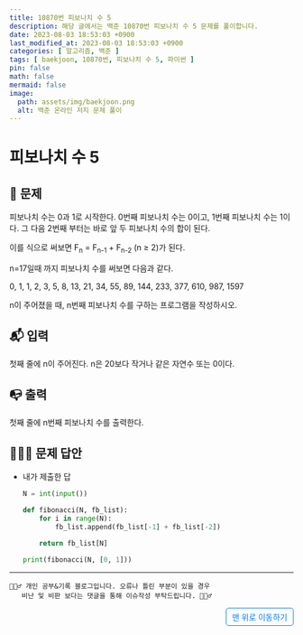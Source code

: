 ```yaml
---
title: 10870번 피보나치 수 5
description: 해당 글에서는 백준 10870번 피보나치 수 5 문제를 풀이합니다.
date: 2023-08-03 18:53:03 +0900
last_modified_at: 2023-08-03 18:53:03 +0900
categories: [ 알고리즘, 백준 ]
tags: [ baekjoon, 10870번, 피보나치 수 5, 파이썬 ]
pin: false
math: false
mermaid: false
image:
  path: assets/img/baekjoon.png
  alt: 백준 온라인 저지 문제 풀이
---
```

    
# 피보나치 수 5
## 📃 문제
<p>피보나치 수는 0과 1로 시작한다. 0번째 피보나치 수는 0이고, 1번째 피보나치 수는 1이다. 그 다음 2번째 부터는 바로 앞 두 피보나치 수의 합이 된다.</p>
<p>이를 식으로 써보면 F<sub>n</sub> = F<sub>n-1</sub> + F<sub>n-2</sub> (n ≥ 2)가 된다.</p>
<p>n=17일때 까지 피보나치 수를 써보면 다음과 같다.</p>
<p>0, 1, 1, 2, 3, 5, 8, 13, 21, 34, 55, 89, 144, 233, 377, 610, 987, 1597</p>
<p>n이 주어졌을 때, n번째 피보나치 수를 구하는 프로그램을 작성하시오.</p>

## 📬 입력
첫째 줄에 n이 주어진다. n은 20보다 작거나 같은 자연수 또는 0이다.

## 📭 출력
첫째 줄에 n번째 피보나치 수를 출력한다.


## 🙆🏻‍♂️ 문제 답안

- 내가 제출한 답
    ```python
    N = int(input())

    def fibonacci(N, fb_list):
        for i in range(N):
            fb_list.append(fb_list[-1] + fb_list[-2])

        return fb_list[N]

    print(fibonacci(N, [0, 1]))
    ``` 

***

    🙋🏻‍♂️ 개인 공부&기록 블로그입니다. 오류나 틀린 부분이 있을 경우 
       비난 및 비판 보다는 댓글을 통해 이슈작성 부탁드립니다. 🙋🏻‍♂️

<a href="#" style="display: inline-block; padding: 5px 10px; color: #007bff; text-decoration: none; border: 0.5px solid #007bff; border-radius: 5px; float: right;">맨 위로 이동하기</a>